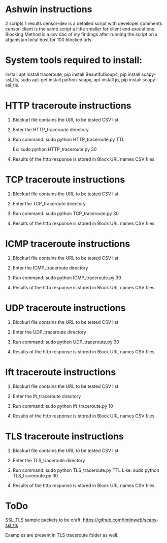 # Ashwin instructions

2 scripts 1 results
censor-dev is a detailed script with developer comments
censor-client is the same script a little smaller for client end executions
Blocking Method is a csv doc of my findings after running the script on a afganistan local host for 100 blocked urls

# System tools required to install:
Install apt install traceroute, pip install BeautifulSoup4, pip install scapy-ssl_tls, sudo apt-get install python-scapy, apt install jq, pip install scapy-ssl_tls.

# HTTP traceroute instructions

1. Blockurl file contains the URL to be tested CSV list
2. Enter the HTTP_traceroute directory
3. Run command:
	sudo python HTTP_traceroute.py TTL

	Ex: sudo python HTTP_traceroute.py 30

4. Results of the http response is stored in Block URL names CSV files.

# TCP traceroute instructions
1. Blockurl file contains the URL to be tested CSV list
2. Enter the TCP_traceroute directory
3. Run command:
	sudo python TCP_traceroute.py 30

4. Results of the http response is stored in Block URL names CSV files.


# ICMP traceroute instructions

1. Blockurl file contains the URL to be tested CSV list
2. Enter the ICMP_traceroute directory
3. Run command:
	sudo python ICMP_traceroute.py 30

4. Results of the http response is stored in Block URL names CSV files.

# UDP traceroute instructions

1. Blockurl file contains the URL to be tested CSV list
2. Enter the UDP_traceroute directory
3. Run command:
	sudo python UDP_traceroute.py 30

4. Results of the http response is stored in Block URL names CSV files.

# lft traceroute instructions

1. Blockurl file contains the URL to be tested CSV list
2. Enter the lft_traceroute directory
3. Run command:
	sudo python lft_traceroute.py 10

4. Results of the http response is stored in Block URL names CSV files.



# TLS traceroute instructions
1. Blockurl file contains the URL to be tested CSV list
2. Enter the TLS_traceroute directory
3. Run command:
	sudo python TLS_traceroute.py TTL
Like:   sudo python TLS_traceroute.py 30

4. Results of the http response is stored in Block URL names CSV files.

# ToDo
SSL_TLS sample packets to be craft:
https://github.com/tintinweb/scapy-ssl_tls

Examples are present in TLS traceroute folder as well.
